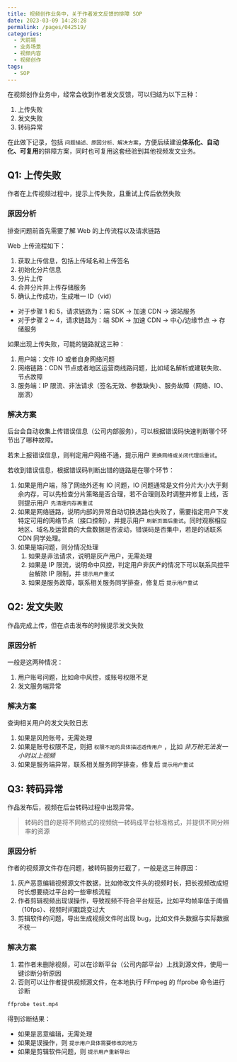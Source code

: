 ```yaml
---
title: 视频创作业务中，关于作者发文反馈的排障 SOP
date: 2023-03-09 14:28:28
permalink: /pages/042519/
categories:
  - 大前端
  - 业务场景
  - 视频内容
  - 视频创作
tags:
  - SOP
---
```



在视频创作业务中，经常会收到作者发文反馈，可以归结为以下三种：
1. 上传失败
2. 发文失败
3. 转码异常

在此做下记录，包括 `问题描述、原因分析、解决方案`，方便后续建设**体系化、自动化、可复用**的排障方案，同时也可复用这套经验到其他视频发文业务。

<!-- more -->

## Q1: 上传失败

作者在上传视频过程中，提示上传失败，且重试上传后依然失败

### 原因分析

排查问题前首先需要了解 Web 的上传流程以及请求链路

Web 上传流程如下：
1. 获取上传信息，包括上传域名和上传签名
2. 初始化分片信息
3. 分片上传
4. 合并分片并上传存储服务
5. 确认上传成功，生成唯一 ID（vid）

- 对于步骤 1 和 5，请求链路为：端 SDK -> 加速 CDN -> 源站服务
- 对于步骤 2 ~ 4，请求链路为：端 SDK -> 加速 CDN -> 中心/边缘节点 -> 存储服务

如果出现上传失败，可能的链路就这三种：
1. 用户端：文件 IO 或者自身网络问题
2. 网络链路：CDN 节点或者地区运营商线路问题，比如域名解析或建联失败、节点故障
3. 服务端：IP 限流、非法请求（签名无效、参数缺失）、服务故障（网络、IO、崩溃）


### 解决方案

后台会自动收集上传错误信息（公司内部服务），可以根据错误码快速判断哪个环节出了哪种故障。

若未上报错误信息，则判定用户网络不通，提示用户 `更换网络或关闭代理后重试`。

若收到错误信息，根据错误码判断出错的链路是在哪个环节：
1. 如果是用户端，除了网络外还有 IO 问题，IO 问题通常是文件分片大小大于剩余内存，可以先检查分片策略是否合理，若不合理则及时调整并修复上线，否则提示用户 `先清理内存再重试`
2. 如果是网络链路，说明内部的异常自动切换选路也失败了，需要指定用户下发特定可用的网络节点（接口控制），并提示用户 `刷新页面后重试`。同时观察相应地区、域名及运营商的大盘数据是否波动，错误码是否集中，若是的话联系 CDN 同学处理。
3. 如果是端问题，则分情况处理
   1. 如果是非法请求，说明是灰产用户，无需处理
   2. 如果是 IP 限流，说明命中风控，判定用户非灰产的情况下可以联系风控平台解除 IP 限制，并 `提示用户重试`
   3. 如果是服务故障，联系相关服务同学排查，修复后 `提示用户重试`


## Q2: 发文失败

作品完成上传，但在点击发布的时候提示发文失败

### 原因分析

一般是这两种情况：
1. 用户账号问题，比如命中风控，或账号权限不足
2. 发文服务端异常

### 解决方案

查询相关用户的发文失败日志
1. 如果是风险账号，无需处理
2. 如果是账号权限不足，则把 `权限不足的具体描述透传用户` ，比如 *非万粉无法发一小时以上视频*
3. 如果是服务端异常，联系相关服务同学排查，修复后 `提示用户重试`

## Q3: 转码异常

作品发布后，视频在后台转码过程中出现异常。
> 转码的目的是将不同格式的视频统一转码成平台标准格式，并提供不同分辨率的资源

### 原因分析

作者的视频源文件存在问题，被转码服务拦截了，一般是这三种原因：
1. 灰产恶意编辑视频源文件数据，比如修改文件头的视频时长，把长视频改成短时长想要绕过平台的一些审核流程
2. 作者剪辑视频出现误操作，导致视频不符合平台规范，比如平均帧率低于阈值（10fps）、视频时间戳跳变过大
3. 剪辑软件的问题，导出生成视频文件时出现 bug，比如文件头数据与实际数据不统一


### 解决方案

1. 若作者未删除视频，可以在诊断平台（公司内部平台）上找到源文件，使用一键诊断分析原因
2. 否则可以让作者提供视频源文件，在本地执行 FFmpeg 的 ffprobe 命令进行诊断
```sh
ffprobe test.mp4
```

得到诊断结果：
- 如果是恶意编辑，无需处理
- 如果是误操作，则 `提示用户具体需要修改的地方`
- 如果是剪辑软件问题，则 `提示用户重新导出`
